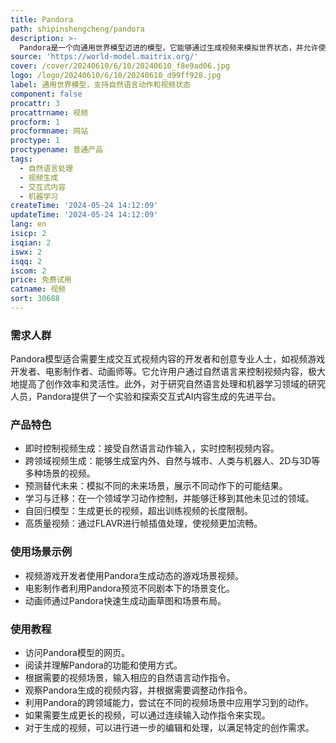 ```yaml
---
title: Pandora
path: shipinshengcheng/pandora
description: >-
  Pandora是一个向通用世界模型迈进的模型，它能够通过生成视频来模拟世界状态，并允许使用自然语言在任何时间控制视频内容。Pandora与以往的文本到视频模型不同，它允许在视频生成过程中随时接受自由文本动作输入，从而实现视频的即时控制。这种即时控制能力实现了世界模型支持交互式内容生成和增强的健壮推理和规划的承诺。Pandora能够跨多个领域生成视频，如室内/室外、自然/城市、人类/机器人、2D/3D等场景。此外，Pandora还允许通过高质量的数据进行指令调整，使得模型能够在一个领域学习动作并在另一个未见过的领域中使用。Pandora模型还通过自回归模型生成更长的视频，其生成的视频长度可以超过训练视频的长度。尽管Pandora作为通用世界模型的初步步骤仍有限制，例如在生成一致性视频、模拟复杂场景、理解常识和物理法则以及遵循指令/动作方面可能会失败，但它在视频生成和自然语言控制方面展示了巨大的潜力。
source: 'https://world-model.maitrix.org/'
cover: /cover/20240610/6/10/20240610_f8e9ad06.jpg
logo: /logo/20240610/6/10/20240610_d99ff928.jpg
label: 通用世界模型，支持自然语言动作和视频状态
component: false
procattr: 3
procattrname: 视频
procform: 1
procformname: 网站
proctype: 1
proctypename: 普通产品
tags:
  - 自然语言处理
  - 视频生成
  - 交互式内容
  - 机器学习
createTime: '2024-05-24 14:12:09'
updateTime: '2024-05-24 14:12:09'
lang: en
isicp: 2
isqian: 2
iswx: 2
isqq: 2
iscom: 2
price: 免费试用
catname: 视频
sort: 30688
---
```




### 需求人群
Pandora模型适合需要生成交互式视频内容的开发者和创意专业人士，如视频游戏开发者、电影制作者、动画师等。它允许用户通过自然语言来控制视频内容，极大地提高了创作效率和灵活性。此外，对于研究自然语言处理和机器学习领域的研究人员，Pandora提供了一个实验和探索交互式AI内容生成的先进平台。

### 产品特色
* 即时控制视频生成：接受自然语言动作输入，实时控制视频内容。
* 跨领域视频生成：能够生成室内外、自然与城市、人类与机器人、2D与3D等多种场景的视频。
* 预测替代未来：模拟不同的未来场景，展示不同动作下的可能结果。
* 学习与迁移：在一个领域学习动作控制，并能够迁移到其他未见过的领域。
* 自回归模型：生成更长的视频，超出训练视频的长度限制。
* 高质量视频：通过FLAVR进行帧插值处理，使视频更加流畅。

### 使用场景示例
* 视频游戏开发者使用Pandora生成动态的游戏场景视频。
* 电影制作者利用Pandora预览不同剧本下的场景变化。
* 动画师通过Pandora快速生成动画草图和场景布局。

### 使用教程
* 访问Pandora模型的网页。
* 阅读并理解Pandora的功能和使用方式。
* 根据需要的视频场景，输入相应的自然语言动作指令。
* 观察Pandora生成的视频内容，并根据需要调整动作指令。
* 利用Pandora的跨领域能力，尝试在不同的视频场景中应用学习到的动作。
* 如果需要生成更长的视频，可以通过连续输入动作指令来实现。
* 对于生成的视频，可以进行进一步的编辑和处理，以满足特定的创作需求。

  
